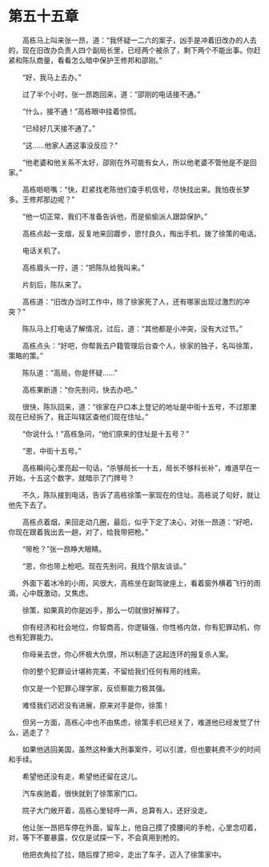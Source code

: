 #	第五十五章

　　高栋马上叫来张一昂，道：“我怀疑一二六的案子，凶手是冲着旧改办的人去的，现在旧改办负责人四个副局长里，已经两个被杀了，剩下两个不能出事。你赶紧和陈队商量，看看怎么暗中保护王修邦和邵刚。”

　　“好，我马上去办。”

　　过了半个小时，张一昂跑回来，道：“邵刚的电话接不通。”

　　“什么，接不通！”高栋眼中挂着惊慌。

　　“已经好几天接不通了。”

　　“这……他家人遇这事没反应？”

　　“他老婆和他关系不太好，邵刚在外可能有女人，所以他老婆不管他是不是回家。”

　　高栋咂咂嘴：“快，赶紧找老陈他们查手机信号，尽快找出来。我怕夜长梦多。王修邦那边呢？”

　　“他一切正常，我们不准备告诉他，而是偷偷派人跟踪保护。”

　　高栋点起一支烟，反复地来回踱步，思忖良久，掏出手机，拨了徐策的电话。

　　电话关机了。

　　高栋眉头一拧，道：“把陈队给我叫来。”

　　片刻后，陈队来了。

　　高栋道：“旧改办当时工作中，除了徐家死了人，还有哪家出现过激烈的冲突？”

　　陈队马上打电话了解情况，过后，道：“其他都是小冲突，没有大过节。”

　　高栋点头：“好吧，你帮我去户籍管理后台查个人，徐家的独子，名叫徐策，策略的策。”

　　陈队道：“高局，你是怀疑……”

　　高栋果断道：“你先别问，快去办吧。”

　　很快，陈队回来，道：“徐家在户口本上登记的地址是中街十五号，不过那里现在已经拆了，我正叫辖区查他们现在住址。”

　　“你说什么！”高栋急问，“他们原来的住址是十五号？”

　　“恩，中街十五号。”

　　高栋瞬间心里亮起一句话，“杀够局长一十五，局长不够科长补”，难道早在一开始，十五这个数字，就暗示了门牌号？

　　不久，陈队接到电话，告诉了高栋徐策一家现在的住址。高栋说了句好，就让他先下去了。

　　高栋点着烟，来回走动几圈，最后，似乎下定了决心，对张一昂道：“好吧，你现在跟着我出去一趟，对了，给我带把枪。”

　　“带枪？”张一昂睁大眼睛。

　　“恩，你也带上枪吧。现在先别问，我找个朋友谈谈。”

　　外面下着冰冷的小雨，风很大，高栋坐在副驾驶座上，看着窗外横着飞行的雨滴，心中既激动，又焦虑。

　　徐策，如果真的你是凶手，那么一切就很好解释了。

　　你有经济和社会地位，你智商高，你逻辑强，你性格内敛，你有犯罪动机，你也有犯罪能力。

　　你母亲去世，你心怀极大仇恨，所以制造了这起连环的报复杀人案。

　　你的整个犯罪设计堪称完美，不留给我们任何有用的线索。

　　你又是一个犯罪心理学家，反侦察能力极其强。

　　难怪我们迟迟没有进展，原来对手是你，徐策！

　　但另一方面，高栋心中也不由焦虑，徐策手机已经关了，难道他已经发觉了什么，逃走了？

　　如果他逃回美国，虽然这种重大刑事案件，可以引渡，但也要耗费不少的时间和手续。

　　希望他还没有走，希望他还留在这儿。

　　汽车疾驰着，很快就到了徐策家门口。

　　院子大门敞开着，高栋心里轻呼一声，总算有人，还好没走。

　　他让张一昂把车停在外面，留车上，他自己摸了摸腰间的手枪，心里念叨着，对，等下不要暴露，仅仅是试探一下，不会真用到枪的。

　　他把衣角拉了拉，随后撑了把伞，走出了车子，迈入了徐策家中。

